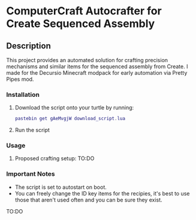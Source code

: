 # ComputerCraft Autocrafter for Create Sequenced Assembly

## Description

This project provides an automated solution for crafting precision mechanisms and similar items for the sequenced assembly from Create. I made for the Decursio Minecraft modpack for early automation via Pretty Pipes mod.

### Installation

1. Download the script onto your turtle by running:

   ```lua
   pastebin get gAeMvgjW download_script.lua
   ```

2. Run the script

### Usage

1. Proposed crafting setup:
TO:DO

### Important Notes

- The script is set to autostart on boot.
- You can freely change the ID key items for the recipies, it's best to use those that aren't used often and you can be sure they exist.

TO:DO

